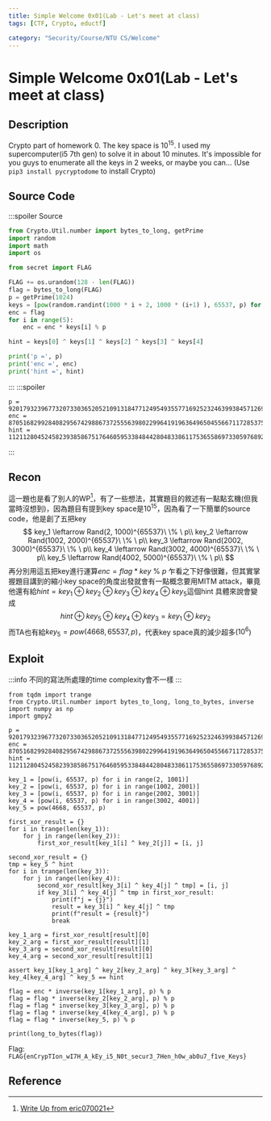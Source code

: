 ```yaml
---
title: Simple Welcome 0x01(Lab - Let's meet at class)
tags: [CTF, Crypto, eductf]

category: "Security/Course/NTU CS/Welcome"
---
```


# Simple Welcome 0x01(Lab - Let's meet at class)
## Description
Crypto part of homework 0. The key space is $10^{15}$. I used my supercomputer(i5 7th gen) to solve it in about 10 minutes. It's impossible for you guys to enumerate all the keys in 2 weeks, or maybe you can... (Use `pip3 install pycryptodome` to install Crypto)
## Source Code
:::spoiler Source
```python
from Crypto.Util.number import bytes_to_long, getPrime
import random
import math
import os

from secret import FLAG

FLAG += os.urandom(128 - len(FLAG))
flag = bytes_to_long(FLAG)
p = getPrime(1024)
keys = [pow(random.randint(1000 * i + 2, 1000 * (i+1) ), 65537, p) for i in range(5)]
enc = flag
for i in range(5):
    enc = enc * keys[i] % p

hint = keys[0] ^ keys[1] ^ keys[2] ^ keys[3] ^ keys[4]

print('p =', p)
print('enc =', enc)
print('hint =', hint)
```
:::
:::spoiler
```
p = 92017932396773207330365205210913184771249549355771692523246399384571269833668487945963934319507538171501041280674304304879328757539798699280378034748542218248740777575679398093116579809607067129824965250071416089841516538588253944223235904445546895574651603636188746948921937704060334290364304972412697492577
enc = 87051682992840829567429886737255563980229964191963649650455667117285375334750716083826527488071966389632402954644144719710970265754062176648776448421065665281172133368294041777397049228273163978348132440822019295870429065335674151133125629968366491582233750452365390672536361224322642295053741696809519283644
hint = 112112804524582393858675176460595338484428048338611753655869733059768929120327158352572131172253127933611583356499525126040647290513660017529498493355846656594143774393256151536590212031416153303085867445488047592792290033548349001067687775149867134619114482370143917491889371548968347491490942978508386339813
```
:::
## Recon
這一題也是看了別人的WP[^wp_1]，有了一些想法，其實題目的敘述有一點點玄機(但我當時沒想到)，因為題目有提到key space是$10^{15}$，因為看了一下簡單的source code，他是創了五把key
$$
key_1 \leftarrow Rand(2, 1000)^{65537}\ \% \ p\\
key_2 \leftarrow Rand(1002, 2000)^{65537}\ \% \ p\\
key_3 \leftarrow Rand(2002, 3000)^{65537}\ \% \ p\\
key_4 \leftarrow Rand(3002, 4000)^{65537}\ \% \ p\\
key_5 \leftarrow Rand(4002, 5000)^{65537}\ \% \ p\\
$$
再分別用這五把key進行運算$enc=flag*key\ \%\ p$
乍看之下好像很難，但其實掌握題目講到的縮小key space的角度出發就會有一點概念要用MITM attack，畢竟他還有給$hint=key_1 \oplus  key_2 \oplus key_3 \oplus key_4 \oplus key_5$這個hint
具體來說會變成
$$
hint\oplus key_5\oplus key_4\oplus key_3=key_1\oplus key_2
$$
而TA也有給$key_5=pow(4668, 65537, p)$，代表key space真的減少超多($10^6$)
## Exploit
:::info
不同的寫法所處理的time complexity會不一樣
:::
```python!
from tqdm import trange
from Crypto.Util.number import bytes_to_long, long_to_bytes, inverse
import numpy as np
import gmpy2

p = 92017932396773207330365205210913184771249549355771692523246399384571269833668487945963934319507538171501041280674304304879328757539798699280378034748542218248740777575679398093116579809607067129824965250071416089841516538588253944223235904445546895574651603636188746948921937704060334290364304972412697492577
enc = 87051682992840829567429886737255563980229964191963649650455667117285375334750716083826527488071966389632402954644144719710970265754062176648776448421065665281172133368294041777397049228273163978348132440822019295870429065335674151133125629968366491582233750452365390672536361224322642295053741696809519283644
hint = 112112804524582393858675176460595338484428048338611753655869733059768929120327158352572131172253127933611583356499525126040647290513660017529498493355846656594143774393256151536590212031416153303085867445488047592792290033548349001067687775149867134619114482370143917491889371548968347491490942978508386339813

key_1 = [pow(i, 65537, p) for i in range(2, 1001)]
key_2 = [pow(i, 65537, p) for i in range(1002, 2001)]
key_3 = [pow(i, 65537, p) for i in range(2002, 3001)]
key_4 = [pow(i, 65537, p) for i in range(3002, 4001)]
key_5 = pow(4668, 65537, p)

first_xor_result = {}
for i in trange(len(key_1)):
    for j in range(len(key_2)):
        first_xor_result[key_1[i] ^ key_2[j]] = [i, j]
 
second_xor_result = {}
tmp = key_5 ^ hint
for i in trange(len(key_3)):
    for j in range(len(key_4)):
        second_xor_result[key_3[i] ^ key_4[j] ^ tmp] = [i, j]
        if key_3[i] ^ key_4[j] ^ tmp in first_xor_result:
            print(f"j = {j}")
            result = key_3[i] ^ key_4[j] ^ tmp
            print(f"result = {result}")
            break

key_1_arg = first_xor_result[result][0]
key_2_arg = first_xor_result[result][1]
key_3_arg = second_xor_result[result][0]
key_4_arg = second_xor_result[result][1]

assert key_1[key_1_arg] ^ key_2[key_2_arg] ^ key_3[key_3_arg] ^ key_4[key_4_arg] ^ key_5 == hint

flag = enc * inverse(key_1[key_1_arg], p) % p
flag = flag * inverse(key_2[key_2_arg], p) % p
flag = flag * inverse(key_3[key_3_arg], p) % p
flag = flag * inverse(key_4[key_4_arg], p) % p
flag = flag * inverse(key_5, p) % p

print(long_to_bytes(flag))
```

Flag: `FLAG{enCrypTIon_wI7H_A_kEy_i5_N0t_secur3_7Hen_h0w_ab0u7_f1ve_Keys}`
## Reference
[^wp_1]:[Write Up from eric070021](https://hackmd.io/@eric070021/r1UnR5KWi)